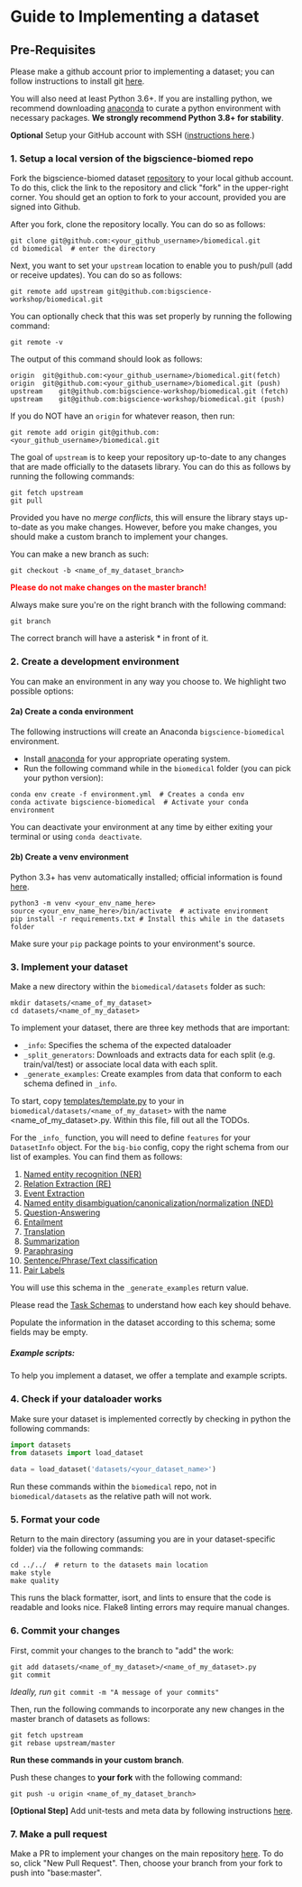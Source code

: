 # Guide to Implementing a dataset

## Pre-Requisites

Please make a github account prior to implementing a dataset; you can follow instructions to install git [here](https://git-scm.com/book/en/v2/Getting-Started-Installing-Git). 

You will also need at least Python 3.6+. If you are installing python, we recommend downloading [anaconda](https://docs.anaconda.com/anaconda/install/index.html) to curate a python environment with necessary packages. **We strongly recommend Python 3.8+ for stability**. 

**Optional** Setup your GitHub account with SSH ([instructions here](https://docs.github.com/en/authentication/connecting-to-github-with-ssh).)

### 1. **Setup a local version of the bigscience-biomed repo**
Fork the bigscience-biomed dataset [repository](https://github.com/bigscience-workshop/biomedical) to your local github account. To do this, click the link to the repository and click "fork" in the upper-right corner. You should get an option to fork to your account, provided you are signed into Github. 

After you fork, clone the repository locally. You can do so as follows:

    git clone git@github.com:<your_github_username>/biomedical.git
    cd biomedical  # enter the directory

Next, you want to set your `upstream` location to enable you to push/pull (add or receive updates). You can do so as follows:
    
    git remote add upstream git@github.com:bigscience-workshop/biomedical.git

You can optionally check that this was set properly by running the following command:
    
    git remote -v 

The output of this command should look as follows:

    origin  git@github.com:<your_github_username>/biomedical.git(fetch)
    origin  git@github.com:<your_github_username>/biomedical.git (push)
    upstream    git@github.com:bigscience-workshop/biomedical.git (fetch)
    upstream    git@github.com:bigscience-workshop/biomedical.git (push)

If you do NOT have an `origin` for whatever reason, then run:

    git remote add origin git@github.com:<your_github_username>/biomedical.git

The goal of `upstream` is to keep your repository up-to-date to any changes that are made officially to the datasets library. You can do this as follows by running the following commands:

    git fetch upstream
    git pull

Provided you have no *merge conflicts*, this will ensure the library stays up-to-date as you make changes. However, before you make changes, you should make a custom branch to implement your changes. 

You can make a new branch as such:

    git checkout -b <name_of_my_dataset_branch>

<p style="color:red"> <b> Please do not make changes on the master branch! </b></p>

Always make sure you're on the right branch with the following command:

    git branch

The correct branch will have a asterisk \* in front of it.

### 2. **Create a development environment** 
You can make an environment in any way you choose to. We highlight two possible options:

#### 2a) Create a conda environment

The following instructions will create an Anaconda `bigscience-biomedical` environment.

- Install [anaconda](https://docs.anaconda.com/anaconda/install/) for your appropriate operating system.
- Run the following command while in the `biomedical` folder (you can pick your python version):

```
conda env create -f environment.yml  # Creates a conda env
conda activate bigscience-biomedical  # Activate your conda environment
```

You can deactivate your environment at any time by either exiting your terminal or using `conda deactivate`.

#### 2b) Create a venv environment

Python 3.3+ has venv automatically installed; official information is found [here](https://packaging.python.org/en/latest/guides/installing-using-pip-and-virtual-environments/).

```
python3 -m venv <your_env_name_here>
source <your_env_name_here>/bin/activate  # activate environment
pip install -r requirements.txt # Install this while in the datasets folder
```
Make sure your `pip` package points to your environment's source.

### 3. Implement your dataset

Make a new directory within the `biomedical/datasets` folder as such: <br>

    mkdir datasets/<name_of_my_dataset>
    cd datasets/<name_of_my_dataset>

To implement your dataset, there are three key methods that are important:<br>

  * `_info`: Specifies the schema of the expected dataloader
  * `_split_generators`: Downloads and extracts data for each split (e.g. train/val/test) or associate local data with each split.
  * `_generate_examples`: Create examples from data that conform to each schema defined in `_info`.

To start, copy [templates/template.py](templates/template.py) to your in `biomedical/datasets/<name_of_my_dataset>` with the name <name_of_my_dataset>.py. Within this file, fill out all the TODOs.


For the `_info_` function, you will need to define `features` for your
`DatasetInfo` object. For the `big-bio` config, copy the right schema from our list of examples. You can find them as follows:

1. [Named entity recognition (NER)](https://github.com/bigscience-workshop/biomedical/blob/master/schemas/kb.py)
2. [Relation Extraction (RE)](https://github.com/bigscience-workshop/biomedical/blob/master/schemas/kb.py)
3. [Event Extraction](https://github.com/bigscience-workshop/biomedical/blob/master/schemas/kb.py)
4. [Named entity disambiguation/canonicalization/normalization (NED)](https://github.com/bigscience-workshop/biomedical/blob/master/schemas/kb.py)
5. [Question-Answering](https://github.com/bigscience-workshop/biomedical/blob/master/schemas/qa.py)
6. [Entailment](https://github.com/bigscience-workshop/biomedical/blob/master/schemas/entailment.py)
7. [Translation](https://github.com/bigscience-workshop/biomedical/blob/master/schemas/text_to_text.py)
8. [Summarization](https://github.com/bigscience-workshop/biomedical/blob/master/schemas/text_to_text.py)
9. [Paraphrasing](https://github.com/bigscience-workshop/biomedical/blob/master/schemas/text_to_text.py)
10. [Sentence/Phrase/Text classification](https://github.com/bigscience-workshop/biomedical/blob/master/schemas/text.py)
11. [Pair Labels](https://github.com/bigscience-workshop/biomedical/blob/master/schemas/pairs.py)

You will use this schema in the `_generate_examples` return value.

Please read the [Task Schemas](#task_schemas.md) to understand how each key should behave.

Populate the information in the dataset according to this schema; some fields may be empty.

##### Example scripts:
To help you implement a dataset, we offer a template and example scripts.


### 4. Check if your dataloader works

Make sure your dataset is implemented correctly by checking in python the following commands:

```python
import datasets
from datasets import load_dataset

data = load_dataset('datasets/<your_dataset_name>')
```

Run these commands within the `biomedical` repo, not in `biomedical/datasets` as the relative path will not work.

### 5. Format your code 

Return to the main directory (assuming you are in your dataset-specific folder) via the following commands:

    cd ../../  # return to the datasets main location
    make style
    make quality

This runs the black formatter, isort, and lints to ensure that the code is readable and looks nice. Flake8 linting errors may require manual changes.

### 6. Commit your changes

First, commit your changes to the branch to "add" the work:

    git add datasets/<name_of_my_dataset>/<name_of_my_dataset>.py
    git commit

*Ideally, run* `git commit -m "A message of your commits"`

Then, run the following commands to incorporate any new changes in the master branch of datasets as follows:

    git fetch upstream
    git rebase upstream/master

**Run these commands in your custom branch**.

Push these changes to **your fork** with the following command:

    git push -u origin <name_of_my_dataset_branch>

**[Optional Step]** Add unit-tests and meta data by following instructions [here](https://huggingface.co/docs/datasets/share_dataset.html#adding-tests).

### 7. **Make a pull request** 

Make a PR to implement your changes on the main repository [here](https://github.com/huggingface/datasets/pulls). To do so, click "New Pull Request". Then, choose your branch from your fork to push into "base:master".
